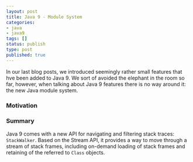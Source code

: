 ```yaml
---
layout: post
title: Java 9 - Module System
categories:
- java
- java9
tags: []
status: publish
type: post
published: true
---
```


In our last blog posts, we introduced seemingly rather small features that hve been added to Java 9. We sort of avoided the elephant in the room so far, however, when talking about Java 9 features there is no way around it: the new Java module system. 

### Motivation

### Summary

Java 9 comes with a new API for navigating and filtering stack traces: `StackWalker`. Based on the Stream API, it provides a way to move through a stream of stack frames, including on-demand loading of stack frames and retaining of the referred to `Class` objects.


